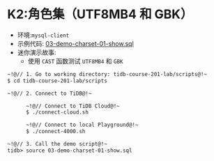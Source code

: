 # K2:角色集（UTF8MB4 和 GBK）
+ 环境:`mysql-client`
+ 示例代码:
[03-demo-charset-01-show.sql](https://github.com/pingcap/tidb-course-201-lab/blob/master/scripts/03-demo-charset-01-show.sql)
+ 迷你演示故事:
  + 使用 `CAST` 函数测试 `UTF8MB4` 和 `GBK`

```8
~!@// 1. Go to working directory: tidb-course-201-lab/scripts@!~
$ cd tidb-course-201-lab/scripts

~!@// 2. Connect to TiDB@!~

      ~!@// Connect to TiDB Cloud@!~
      $ ./connect-cloud.sh

      ~!@// Connect to local Playground@!~
      $ ./connect-4000.sh

~!@// 3. Call the demo script@!~
tidb> source 03-demo-charset-01-show.sql

```